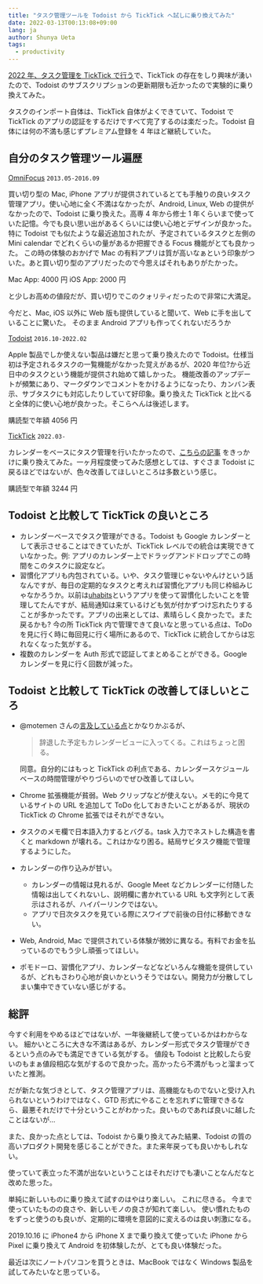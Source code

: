 ```yaml
---
title: "タスク管理ツールを Todoist から TickTick へ試しに乗り換えてみた"
date: 2022-03-13T00:13:08+09:00
lang: ja
author: Shunya Ueta
tags:
  - productivity
---
```


[2022 年、タスク管理を TickTick で行う](https://motemen.hatenablog.com/entry/2022/01/ticktick)で、TickTick の存在をしり興味が湧いたので、Todoist のサブスクリプションの更新期限も近かったので実験的に乗り換えてみた。

タスクのインポート自体は、TickTick 自体がよくできていて、Todoist で TickTick のアプリの認証をするだけですべて完了するのは楽だった。Todoist 自体には何の不満も感じずプレミアム登録を 4 年ほど継続していた。

## 自分のタスク管理ツール遍歴

[OmniFocus](https://www.omnigroup.com/omnifocus/) `2013.05-2016.09`

買い切り型の Mac, iPhone アプリが提供されているとても手触りの良いタスク管理アプリ。使い心地に全く不満はなかったが、Android, Linux, Web の提供がなかったので、Todoist に乗り換えた。高専 4 年から修士 1 年くらいまで使っていた記憶。今でも良い思い出があるくらいには使い心地とデザインが良かった。特に Todoist でも似たような最近追加されたが、予定されているタスクと左側の Mini calendar でどれくらいの量があるか把握できる Focus 機能がとても良かった。
この時の体験のおかげで Mac の有料アプリは質が高いなぁという印象がついた。あと買い切り型のアプリだったので今思えばそれもありがたかった。

Mac App: 4000 円
iOS App: 2000 円

と少しお高めの値段だが、買い切りでこのクォリティだったので非常に大満足。

今だと、Mac, iOS 以外に Web 版も提供していると聞いて、Web に手を出していることに驚いた。
そのまま Android アプリも作ってくれないだろうか

[Todoist](https://todoist.com/) `2016.10-2022.02`

Apple 製品でしか使えない製品は嫌だと思って乗り換えたので Todoist。仕様当初は予定されるタスクの一覧機能がなかった覚えがあるが、2020 年位?から近日中のタスクという機能が提供され始めて嬉しかった。
機能改善のアップデートが頻繁にあり、マークダウンでコメントをかけるようになったり、カンバン表示、サブタスクにも対応したりしていて好印象。乗り換えた TickTick と比べると全体的に使い心地が良かった。そこらへんは後述します。

購読型で年額 4056 円

[TickTick](https://ticktick.com/) `2022.03-`

カレンダーをベースにタスク管理を行いたかったので、[こちらの記事](https://motemen.hatenablog.com/entry/2022/01/ticktick) をきっかけに乗り換えてみた。一ヶ月程度使ってみた感想としては、すぐさま Todoist に戻るほどではないが、色々改善してほしいところは多数という感じ。

購読型で年額 3244 円

## Todoist と比較して TickTick の良いところ

- カレンダーベースでタスク管理ができる。Todoist も Google カレンダーとして表示させることはできていたが、TickTick レベルでの統合は実現できていなかった。例: アプリのカレンダー上でドラッグアンドドロップでこの時間をこのタスクに設定など。
- 習慣化アプリも内包されている。いや、タスク管理じゃないやんけという話なんですが、毎日の定期的なタスクと考えれば習慣化アプリも同じ枠組みじゃなかろうか。以前は[uhabits](https://github.com/iSoron/uhabits)というアプリを使って習慣化したいことを管理してたんですが、結局通知は来ているけども気が付かずつけ忘れたりすることが多かったです。アプリの出来としては、素晴らしく良かったで。また戻るかも? 今の所 TickTick 内で管理できて良いなと思っている点は、ToDo を見に行く時に毎回見に行く場所にあるので、TickTick に統合してからは忘れなくなった気がする。
- 複数のカレンダーを Auth 形式で認証してまとめることができる。Google カレンダーを見に行く回数が減った。

## Todoist と比較して TickTick の改善してほしいところ

- @motemen さんの[言及している点](https://motemen.hatenablog.com/entry/2022/01/ticktick)とかなりかぶるが、

  > 辞退した予定もカレンダービューに入ってくる。これはちょっと困る。

  同意。自分的にはもっと TickTick の利点である、カレンダースケジュールベースの時間管理がやりづらいのでぜひ改善してほしい。

- Chrome 拡張機能が貧弱。Web クリップなどが使えない。メモ的に今見ているサイトの URL を追加して ToDo 化しておきたいことがあるが、現状の TickTick の Chrome 拡張ではそれができない。
- タスクのメモ欄で日本語入力するとバグる。task 入力でネストした構造を書くと markdown が壊れる。これはかなり困る。結局サビタスク機能で管理するようにした。
- カレンダーの作り込みが甘い。
  - カレンダーの情報は見れるが、Google Meet などカレンダーに付随した情報は出してくれないし、説明欄に書かれている URL も文字列として表示はされるが、ハイパーリンクではない。
  - アプリで日次タスクを見ている際にスワイプで前後の日付に移動できない。
- Web, Android, Mac で提供されている体験が微妙に異なる。有料でお金を払っているのでもう少し頑張ってほしい。
- ポモドーロ、習慣化アプリ、カレンダーなどなどいろんな機能を提供しているが、どれもさわり心地が良いかというそうではない。開発力が分散してしまい集中できていない感じがする。

## 総評

今すぐ利用をやめるほどではないが、一年後継続して使っているかはわからない。
細かいところに大きな不満はあるが、カレンダー形式でタスク管理ができるという点のみでも満足できている気がする。
値段も Todoist と比較したら安いのもまぁ値段相応な気がするので良かった。高かったら不満がもっと溜まっていたと推測。

だが新たな気づきとして、タスク管理アプリは、高機能なものでないと受け入れられないというわけではなく、GTD 形式にやることを忘れずに管理できるなら、最悪それだけで十分ということがわかった。良いものであれば良いに越したことはないが...

また、良かった点としては、Todoist から乗り換えてみた結果、Todoist の質の高いプロダクト開発を感じることができた。また来年戻っても良いかもしれない。

使っていて表立った不満が出ないということはそれだけでも凄いことなんだなと改めた思った。

単純に新しいものに乗り換えて試すのはやはり楽しい。
これに尽きる。
今まで使っていたものの良さや、新しいモノの良さが知れて楽しい。
使い慣れたものをずっと使うのも良いが、定期的に環境を意図的に変えるのは良い刺激になる。

2019.10.16 に iPhone4 から iPhone X まで乗り換えて使っていた iPhone から Pixel に乗り換えて Android を初体験したが、とても良い体験だった。

最近は次にノートパソコンを買うときは、MacBook ではなく Windows 製品を試してみたいなと思っている。
